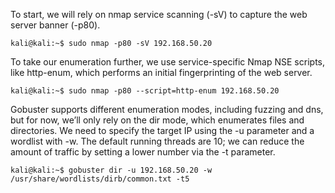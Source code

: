 To start, we will rely on nmap service scanning (-sV) to capture the web server banner (-p80).

    kali@kali:~$ sudo nmap -p80 -sV 192.168.50.20

To take our enumeration further, we use service-specific Nmap NSE scripts, like http-enum, which
performs an initial fingerprinting of the web server.

    kali@kali:~$ sudo nmap -p80 --script=http-enum 192.168.50.20

Gobuster supports different enumeration modes, including fuzzing and dns, but for now, we’ll only
rely on the dir mode, which enumerates files and directories. We need to specify the target IP
using the -u parameter and a wordlist with -w. The default running threads are 10; we can reduce
the amount of traffic by setting a lower number via the -t parameter.

    kali@kali:~$ gobuster dir -u 192.168.50.20 -w /usr/share/wordlists/dirb/common.txt -t5

